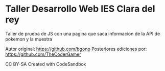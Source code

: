 # Taller Desarrollo Web IES Clara del rey

Taller de prueba de JS con una pagina que saca informacion de la API de pokemon y la muestra

Autor original: https://github.com/bgonp
Posteriores ediciones por: https://github.com/TheCoderGamer

CC BY-SA
Created with CodeSandbox
